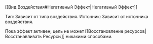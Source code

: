 [[Вид Воздействия#Негативный Эффект|Негативный Эффект]]

Тип: Зависит от типа воздействия.
Источник: Зависит от источника воздействия.

Пока эффект активен, цель не может [[Восстановление ресурсов|Восстанавливать Ресурсы]] никакими способами. 